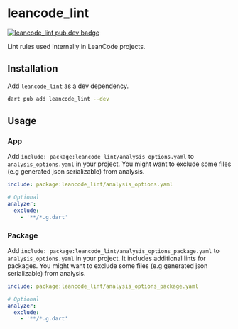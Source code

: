 # leancode_lint

[![leancode_lint pub.dev badge][pub-badge]][pub-badge-link]

Lint rules used internally in LeanCode projects.

## Installation

Add `leancode_lint` as a dev dependency.

```sh
dart pub add leancode_lint --dev
```

## Usage

### App

Add `include: package:leancode_lint/analysis_options.yaml` to
`analysis_options.yaml` in your project. You might want to exclude some files
(e.g generated json serializable) from analysis.

```yaml
include: package:leancode_lint/analysis_options.yaml

# Optional
analyzer:
  exclude:
    - '**/*.g.dart'
```

### Package

Add `include: package:leancode_lint/analysis_options_package.yaml` to
`analysis_options.yaml` in your project. It includes additional lints for
packages. You might want to exclude some files (e.g generated json serializable)
from analysis.

```yaml
include: package:leancode_lint/analysis_options_package.yaml

# Optional
analyzer:
  exclude:
    - '**/*.g.dart'
```

[pub-badge]: https://img.shields.io/pub/v/leancode_lint
[pub-badge-link]: https://pub.dev/packages/leancode_lint
